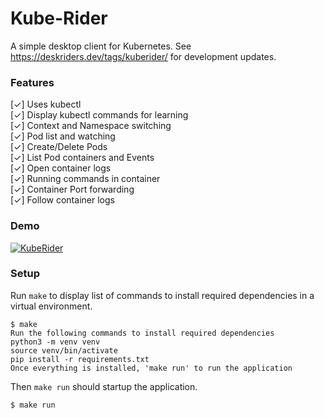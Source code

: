 # Kube-Rider

A simple desktop client for Kubernetes. 
See https://deskriders.dev/tags/kuberider/ for development updates.

### Features

[✓] Uses kubectl  
[✓] Display kubectl commands for learning  
[✓] Context and Namespace switching  
[✓] Pod list and watching  
[✓] Create/Delete Pods  
[✓] List Pod containers and Events  
[✓] Open container logs  
[✓] Running commands in container  
[✓] Container Port forwarding  
[✓] Follow container logs

### Demo

[![KubeRider](https://img.youtube.com/vi/fhQuB4BNryo/0.jpg)](https://www.youtube.com/watch?v=fhQuB4BNryo)

### Setup

Run `make` to display list of commands to install required dependencies in a virtual environment.

```
$ make
Run the following commands to install required dependencies
python3 -m venv venv
source venv/bin/activate
pip install -r requirements.txt
Once everything is installed, 'make run' to run the application
```

Then `make run` should startup the application.

```
$ make run
```
